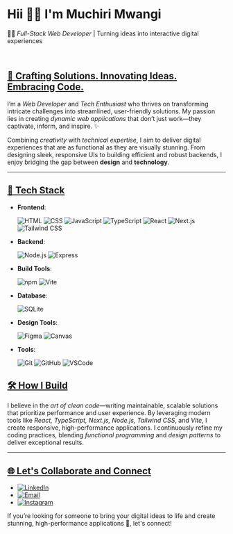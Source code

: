 # Hii 👋🏾 I'm Muchiri Mwangi

👨‍💻 *Full-Stack Web Developer* | Turning ideas into interactive digital experiences

<br>

## <u>🎨 Crafting Solutions. Innovating Ideas. Embracing Code.</u>

I’m a *Web Developer* and *Tech Enthusiast* who thrives on transforming intricate challenges into streamlined, user-friendly solutions. My passion lies in creating *dynamic web applications* that don’t just work—they captivate, inform, and inspire. ✨

Combining *creativity* with *technical expertise*, I aim to deliver digital experiences that are as functional as they are visually stunning. From designing sleek, responsive UIs to building efficient and robust backends, I enjoy bridging the gap between **design** and **technology**.

---

## <u>🔧 Tech Stack </u>

- **Frontend**:
  
  ![HTML](https://img.shields.io/badge/HTML5-E34F26?style=for-the-badge&logo=html5&logoColor=white)
  ![CSS](https://img.shields.io/badge/CSS3-1572B6?style=for-the-badge&logo=css3&logoColor=white)
  ![JavaScript](https://img.shields.io/badge/JavaScript-F7DF1E?style=for-the-badge&logo=JavaScript&logoColor=white)
  ![TypeScript](https://img.shields.io/badge/TypeScript-007ACC?style=for-the-badge&logo=typescript&logoColor=white)
  ![React](https://img.shields.io/badge/React-20232A?style=for-the-badge&logo=react&logoColor=61DAFB)
  ![Next.js](https://img.shields.io/badge/Next.js-000000?style=for-the-badge&logo=next.js&logoColor=white)
  ![Tailwind CSS](https://img.shields.io/badge/Tailwind_CSS-38B2AC?style=for-the-badge&logo=tailwind-css&logoColor=white)

- **Backend**:
  
  ![Node.js](https://img.shields.io/badge/Node.js-339933?style=for-the-badge&logo=Node.js&logoColor=white)
  ![Express](https://img.shields.io/badge/Express-000000?style=for-the-badge&logo=Express&logoColor=white)

- **Build Tools**:
  
  ![npm](https://img.shields.io/badge/npm-CB3837?style=for-the-badge&logo=npm&logoColor=white)
  ![Vite](https://img.shields.io/badge/Vite-646CFF?style=for-the-badge&logo=vite&logoColor=white)

- **Database**:
  
  ![SQLite](https://img.shields.io/badge/SQLite-07405E?style=for-the-badge&logo=sqlite&logoColor=white)

- **Design Tools**:
  
  ![Figma](https://img.shields.io/badge/Figma-F24E1E?style=for-the-badge&logo=figma&logoColor=white)
  ![Canvas](https://img.shields.io/badge/Canvas-0056D2?style=for-the-badge&logoColor=white)

- **Tools**:
  
  ![Git](https://img.shields.io/badge/GIT-E44C30?style=for-the-badge&logo=git&logoColor=white)
  ![GitHub](https://img.shields.io/badge/GitHub-100000?style=for-the-badge&logo=github&logoColor=white)
  ![VSCode](https://img.shields.io/badge/Visual_Studio-5C2D91?style=for-the-badge&logo=visual%20studio&logoColor=white)


## <u> 🛠️ How I Build</u>

I believe in the *art of clean code*—writing maintainable, scalable solutions that prioritize performance and user experience. By leveraging modern tools like *React, TypeScript, Next.js, Node.js, Tailwind CSS*, and *Vite*, I create responsive, high-performance applications. I continuously refine my coding practices, blending *functional programming* and *design patterns* to deliver exceptional results.

---

## <u> 🌐 Let's Collaborate and Connect</u>

- [![LinkedIn](https://img.shields.io/badge/LinkedIn-0A66C2?style=for-the-badge&logo=linkedin&logoColor=white)](https://www.linkedin.com/in/muchiri-mwangi-muchirithedev/)
- [![Email](https://img.shields.io/badge/Email-D14836?style=for-the-badge&logo=gmail&logoColor=white)](mailto:muchiri.mwangi.100@gmail.com)
- [![Instagram](https://img.shields.io/badge/Instagram-E4405F?style=for-the-badge&logo=instagram&logoColor=white)](https://www.instagram.com/muchiri_the_dev_?igsh=cGtnajhnYzd2YjI1)

If you’re looking for someone to bring your digital ideas to life and create stunning, high-performance applications 🌟, let's connect!
